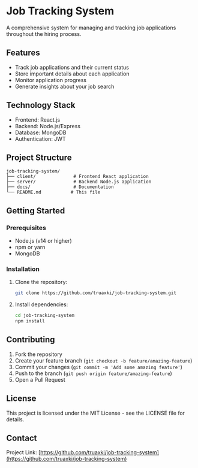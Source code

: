 # Job Tracking System

A comprehensive system for managing and tracking job applications throughout the hiring process.

## Features

- Track job applications and their current status
- Store important details about each application
- Monitor application progress
- Generate insights about your job search

## Technology Stack

- Frontend: React.js
- Backend: Node.js/Express
- Database: MongoDB
- Authentication: JWT

## Project Structure

```
job-tracking-system/
├── client/              # Frontend React application
├── server/              # Backend Node.js application
├── docs/                # Documentation
└── README.md           # This file
```

## Getting Started

### Prerequisites

- Node.js (v14 or higher)
- npm or yarn
- MongoDB

### Installation

1. Clone the repository:
   ```bash
   git clone https://github.com/truaxki/job-tracking-system.git
   ```

2. Install dependencies:
   ```bash
   cd job-tracking-system
   npm install
   ```

## Contributing

1. Fork the repository
2. Create your feature branch (`git checkout -b feature/amazing-feature`)
3. Commit your changes (`git commit -m 'Add some amazing feature'`)
4. Push to the branch (`git push origin feature/amazing-feature`)
5. Open a Pull Request

## License

This project is licensed under the MIT License - see the LICENSE file for details.

## Contact

Project Link: [https://github.com/truaxki/job-tracking-system](https://github.com/truaxki/job-tracking-system)
